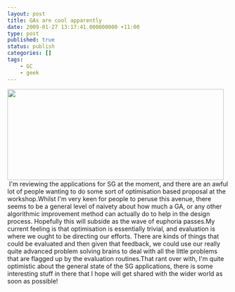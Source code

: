 ```yaml
---
layout: post
title: GAs are cool apparently
date: 2009-01-27 13:17:41.000000000 +11:00
type: post
published: true
status: publish
categories: []
tags:
    - GC
    - geek
---
```


<p><img src="{{ site.baseurl }}/assets/genetic_algorithms.png" height="207" width="492" /> I'm reviewing the applications for SG at the moment, and there are an awful lot of people wanting to do some sort of optimisation based proposal at the workshop.Whilst I'm very keen for people to peruse this avenue, there seems to be a general level of naivety about how much a GA, or any other algorithmic improvement method can actually do to help in the design process. Hopefully this will subside as the wave of euphoria passes.My current feeling is that optimisation is essentially trivial, and evaluation is where we ought to be directing our efforts. There are kinds of things that could be evaluated and then given that feedback, we could use our really quite advanced problem solving brains to deal with all the little problems that are flagged up by the evaluation routines.That rant over with, I'm quite optimistic about the general state of the SG applications, there is some interesting stuff in there that I hope will get shared with the wider world as soon as possible! </p>
